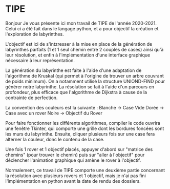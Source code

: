 # TIPE


Bonjour
Je vous présente ici mon travail de TIPE de l'année 2020-2021. Celui ci a été fait dans le langage python, et a pour objectif la création et l'exploration de labyrinthes.


L'objectif est ici de s'intzresser à la mise en place de la génération de labyrinthes parfaits (1 et 1 seul chemin entre 2 couples de cases) ainsi qu'à leur résolution, et enfin à l'implémentation d'une interface graphique nécessaire à leur représentation.

La génération du labyrinthe est faite à l'aide d'une adaptation de l'algorithme de Kruskal (qui permet à l'origine de trouver un arbre couvrant de poids minimum). On a  notamment utilisé la structure UNIOND-FIND pour générer notre labyrinthe. 
La résolution se fait à l'aide d'un parcours en profondeur, plus efficace que l'algorithme de Dijkstra à cause de la contrainte de perfection.


La convention des couleurs est la suivante : 
Blanche -> Case Vide
Dorée -> Case avec un rover
Noire -> Objectif du Rover

Pour faire fonctionner les différents algorithmes, compiler le code ouvrira une fenêtre Tkinter, qui comporte une grille dont les bordures foncées sont les murs du labyrinthe.
Ensuite, cliquer plusieurs fois sur une case fera alterner la couleur, donc le contenu de la case.

Une fois 1 rover et 1 objectif placés, appuyer d'abord sur "matrice des chemins" (pour trouver le chemin) puis sur "aller à l'objectif" pour déclencher l'animation graphique qui amène le rover à l'objectif.


Normalement, ce travail de TIPE comporte une deuxième partie concernant la résolution avec plusieurs rovers et 1 objectif, mais je n'ai pas fini l'implémentation en python avant la date de rendu des dossiers.

